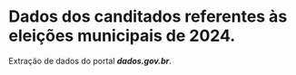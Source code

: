 <h1>Dados dos canditados referentes às eleições municipais de 2024.</h1>

Extração de dados do portal <b><i>dados.gov.br</b></i>.
